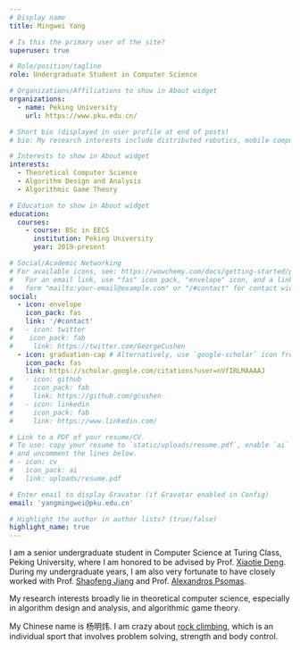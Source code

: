 ```yaml
---
# Display name
title: Mingwei Yang

# Is this the primary user of the site?
superuser: true

# Role/position/tagline
role: Undergraduate Student in Computer Science

# Organizations/Affiliations to show in About widget
organizations:
  - name: Peking University
    url: https://www.pku.edu.cn/

# Short bio (displayed in user profile at end of posts)
# bio: My research interests include distributed robotics, mobile computing and programmable matter.

# Interests to show in About widget
interests:
  - Theoretical Computer Science
  - Algorithm Design and Analysis
  - Algorithmic Game Theory

# Education to show in About widget
education:
  courses:
    - course: BSc in EECS
      institution: Peking University
      year: 2019-present

# Social/Academic Networking
# For available icons, see: https://wowchemy.com/docs/getting-started/page-builder/#icons
#   For an email link, use "fas" icon pack, "envelope" icon, and a link in the
#   form "mailto:your-email@example.com" or "/#contact" for contact widget.
social:
  - icon: envelope
    icon_pack: fas
    link: '/#contact'
#   - icon: twitter
#    icon_pack: fab
#     link: https://twitter.com/GeorgeCushen
  - icon: graduation-cap # Alternatively, use `google-scholar` icon from `ai` icon pack
    icon_pack: fas
    link: https://scholar.google.com/citations?user=nVfIRLMAAAAJ
#   - icon: github
#     icon_pack: fab
#     link: https://github.com/gcushen
#   - icon: linkedin
#     icon_pack: fab
#     link: https://www.linkedin.com/

# Link to a PDF of your resume/CV.
# To use: copy your resume to `static/uploads/resume.pdf`, enable `ai` icons in `params.toml`,
# and uncomment the lines below.
# - icon: cv
#   icon_pack: ai
#   link: uploads/resume.pdf

# Enter email to display Gravatar (if Gravatar enabled in Config)
email: 'yangmingwei@pku.edu.cn'

# Highlight the author in author lists? (true/false)
highlight_name: true
---
```



I am a senior undergraduate student in Computer Science at Turing Class, Peking University, where I am honored to be advised by Prof. [Xiaotie Deng](https://cfcs.pku.edu.cn/english/people/faculty/xiaotiedeng/index.htm). During my undergraduate years, I am also very fortunate to have closely worked with Prof. [Shaofeng Jiang](https://shaofengjiang.cn/) and Prof. [Alexandros Psomas](https://www.alexpsomas.com/).

My research interests broadly lie in theoretical computer science, especially in algorithm design and analysis, and algorithmic game theory.

My Chinese name is 杨明炜. I am crazy about [rock climbing](https://en.wikipedia.org/wiki/Rock_climbing), which is an individual sport that involves problem solving, strength and body control.
